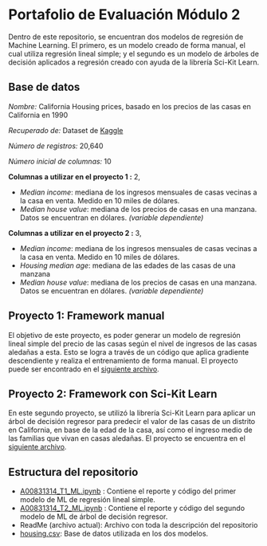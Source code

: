 # Portafolio de Evaluación Módulo 2 

Dentro de este repositorio, se encuentran dos modelos de regresión de Machine Learning. El primero, es un modelo creado de forma manual, el cual utiliza regresión lineal simple; y el segundo es un modelo de árboles de decisión aplicados a regresión creado con ayuda de la librería Sci-Kit Learn. 

## Base de datos

*Nombre:* California Housing prices, basado en los precios de las casas en California en 1990

*Recuperado de:* Dataset de [Kaggle](https://www.kaggle.com/datasets/camnugent/california-housing-prices)

*Número de registros:* 20,640

*Número inicial de columnas:* 10

**Columnas a utilizar en el proyecto 1 :** 2, 

  - _Median income_: mediana de los ingresos mensuales de casas vecinas a la casa en venta. Medido en 10 miles de dólares. 
  -  _Median house value_: mediana de los precios de casas en una manzana. Datos se encuentran en dólares. _(variable dependiente)_
    
**Columnas a utilizar en el proyecto 2 :** 3, 

  - _Median income_: mediana de los ingresos mensuales de casas vecinas a la casa en venta. Medido en 10 miles de dólares.
  - _Housing median age_: mediana de las edades de las casas de una manzana
  -  _Median house value_: mediana de los precios de casas en una manzana. Datos se encuentran en dólares. _(variable dependiente)_

## Proyecto 1: Framework manual
El objetivo de este proyecto, es poder generar un modelo de regresión lineal simple del precio de las casas según el nivel de ingresos de las casas aledañas a esta. Esto se logra a través de un código que aplica gradiente descendiente y realiza el entrenamiento de forma manual. El proyecto puede ser encontrado en el [siguiente archivo](https://github.com/sofireyesm1/A00831314_Evidencia_1/blob/main/A00831314_T1_ML.ipynb).

## Proyecto 2: Framework con Sci-Kit Learn
En este segundo proyecto, se utilizó la librería Sci-Kit Learn para aplicar un árbol de decisión regresor para predecir el valor de las casas de un distrito en California, en base de la edad de la casa, así como el ingreso medio de las familias que vivan en casas aledañas. El proyecto se encuentra en el  [siguiente archivo](https://github.com/sofireyesm1/A00831314_Evidencia_1/blob/main/A00831314_T2_ML.ipynb).

## Estructura del repositorio
- [A00831314_T1_ML.ipynb](https://github.com/sofireyesm1/A00831314_Evidencia_1/blob/main/A00831314_T1_ML.ipynb) : Contiene el reporte y código del primer modelo de ML de regresión lineal simple.
- [A00831314_T2_ML.ipynb](https://github.com/sofireyesm1/A00831314_Evidencia_1/blob/main/A00831314_T2_ML.ipynb) : Contiene el reporte y código del segundo modelo de ML de árbol de decisión regresor.
- ReadMe (archivo actual): Archivo con toda la descripción del repositorio
- [housing.csv](https://github.com/sofireyesm1/A00831314_Evidencia_1/blob/main/housing.csv): Base de datos utilizada en los dos modelos. 


